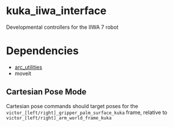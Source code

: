 # kuka_iiwa_interface
Developmental controllers for the IIWA 7 robot

# Dependencies
- [arc_utilities](https://github.com/UM-ARM-Lab/arc_utilities)
- moveit

## Cartesian Pose Mode
Cartesian pose commands should target poses for the `victor_[left/right]_gripper_palm_surface_kuka` frame, relative to `victor_[left/right]_arm_world_frame_kuka`
